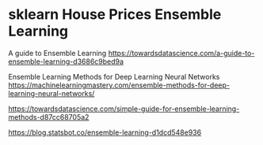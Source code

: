 # sklearn House Prices Ensemble Learning

A guide to Ensemble Learning
https://towardsdatascience.com/a-guide-to-ensemble-learning-d3686c9bed9a

Ensemble Learning Methods for Deep Learning Neural Networks
https://machinelearningmastery.com/ensemble-methods-for-deep-learning-neural-networks/

https://towardsdatascience.com/simple-guide-for-ensemble-learning-methods-d87cc68705a2

https://blog.statsbot.co/ensemble-learning-d1dcd548e936


